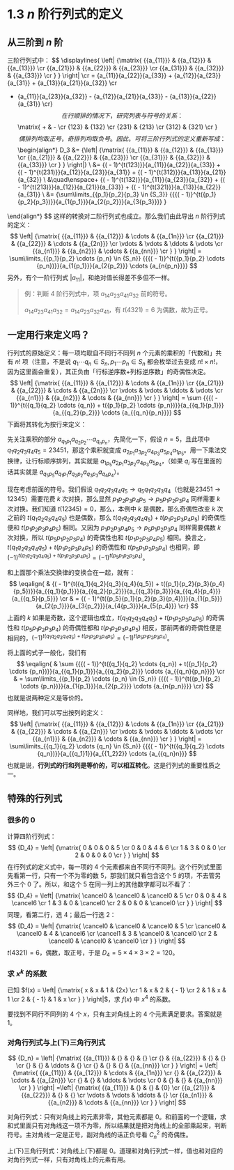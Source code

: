 # 1.3 $n$ 阶行列式的定义

## 从三阶到 $n$ 阶

三阶行列式中：
$$
\displaylines{
  \left| {\matrix{
   {{a_{11}}} & {{a_{12}}} & {{a_{13}}}  \cr 
   {{a_{21}}} & {{a_{22}}} & {{a_{23}}}  \cr 
   {{a_{31}}} & {{a_{32}}} & {{a_{33}}}  \cr 
 } } \right| \cr 
   = {a_{11}}{a_{22}}{a_{33}} + {a_{12}}{a_{23}}{a_{31}} + {a_{13}}{a_{21}}{a_{32}} \cr 
   - {a_{11}}{a_{23}}{a_{32}} - {a_{12}}{a_{21}}{a_{33}} - {a_{13}}{a_{22}}{a_{31}} \cr}
$$
在行顺排的情况下，研究列表与符号的关系：
$$
\matrix{
    +  &  -   \cr 
   {123} & {132}  \cr 
   {231} & {213}  \cr 
   {312} & {321}  \cr 
}
$$
偶排列均取正号，奇排列均取负号。因此，可将三阶行列式的定义重新写成：
$$
\begin{align*}
D_3 &= {\left| {\matrix{
   {{a_{11}}} & {{a_{12}}} & {{a_{13}}}  \cr 
   {{a_{21}}} & {{a_{22}}} & {{a_{23}}}  \cr 
   {{a_{31}}} & {{a_{32}}} & {{a_{33}}}  \cr 
 } } \right|} \\
 &= {( - 1)^{t(123)}}{a_{11}}{a_{22}}{a_{33}} + {( - 1)^{t(231)}}{a_{12}}{a_{23}}{a_{31}} + {( - 1)^{t(312)}}{a_{13}}{a_{21}}{a_{32}} \\
 &\quad\enspace+ {( - 1)^{t(132)}}{a_{11}}{a_{23}}{a_{32}} + {( - 1)^{t(213)}}{a_{12}}{a_{21}}{a_{33}} + {( - 1)^{t(321)}}{a_{13}}{a_{22}}{a_{31}} \\
 &= {\sum\limits_{{p_1}{p_2}{p_3} \in {S_3}} {{{( - 1)}^{t({p_1}{p_2}{p_3})}}{a_{1{p_1}}}{a_{2{p_2}}}{a_{3{p_3}}}} }
 
\end{align*}
$$
这样的转换对二阶行列式也成立。那么我们由此导出 $n$ 阶行列式的定义：
$$
\left| {\matrix{
   {{a_{11}}} & {{a_{12}}} &  \cdots  & {{a_{1n}}}  \cr 
   {{a_{21}}} & {{a_{22}}} &  \cdots  & {{a_{2n}}}  \cr 
    \vdots  &  \vdots  &  \ddots  &  \vdots   \cr 
   {{a_{n1}}} & {{a_{n2}}} &  \cdots  & {{a_{nn}}}  \cr 
 } } \right| = \sum\limits_{{p_1}{p_2} \cdots {p_n} \in {S_n}} {{{( - 1)}^{t({p_1}{p_2} \cdots {p_n})}}{a_{1{p_1}}}{a_{2{p_2}}} \cdots {a_{n{p_n}}}}
$$
另外，有个一阶行列式 $\left| {{a_{11}}} \right|$，和绝对值长得差不多但不一样。

> 例：判断 4 阶行列式中，项 $a_{14}a_{23}a_{41}a_{32}$ 前的符号。
>
> $a_{14}a_{23}a_{41}a_{32}=a_{14}a_{23}a_{32}a_{41}$，有 $t(4321)=6$ 为偶数，故为正号。

## 一定用行来定义吗？

行列式的原始定义：每一项均取自不同行不同列 $n$ 个元素的乘积的「代数和」共有 $n!$ 项（注意，不是说 $q_1 \cdots q_n \in S_n,p_1 \cdots p_n \in S_n$ 都会枚举过去变成 $n! \times n!$，因为这里面会重复），其正负由「行标逆序数+列标逆序数」的奇偶性决定。
$$
\left| {\matrix{
   {{a_{11}}} & {{a_{12}}} &  \cdots  & {{a_{1n}}}  \cr 
   {{a_{21}}} & {{a_{22}}} &  \cdots  & {{a_{2n}}}  \cr 
    \vdots  &  \vdots  &  \ddots  &  \vdots   \cr 
   {{a_{n1}}} & {{a_{n2}}} &  \cdots  & {{a_{nn}}}  \cr 
 } } \right| = \sum {{{( - 1)}^{t({q_1}{q_2} \cdots {q_n}) + t({p_1}{p_2} \cdots {p_n})}}{a_{{q_1}{p_1}}}{a_{{q_2}{p_2}}} \cdots {a_{{q_n}{p_n}}}}
$$
下面将其转化为按行来定义：

先关注乘积的部分 ${a_{{q_1}{p_1}}}{a_{{q_2}{p_2}}} \cdots {a_{{q_n}{p_n}}}$，先简化一下，假设 $n=5$，且此项中 $q_1 q_2 q_3 q_4 q_5=23451$，那这个乘积就变成 $a_{2p_1}a_{3p_2}a_{4p_3}a_{5p_4}a_{1p_5}$。用一下乘法交换律，让行标顺序排列，其实就是 $a_{1p_5}a_{2p_1}a_{3p_2}a_{4p_3}a_{5p_4}$，（如果 $q_i$ 写在里面的话其实就是 $a_{q_5p_5}a_{q_1p_1}a_{q_2p_2}a_{q_3p_3}a_{q_4p_4}$）。

现在考虑前面的符号。我们假设 ${q_1}{q_2}{q_3}{q_4}{q_5} \to {q_5}{q_1}{q_2}{q_3}{q_4}$（也就是$23451 \to 12345$）需要花费 $k$ 次对换，那么显然 ${p_1}{p_2}{p_3}{p_4}{p_5} \to {p_5}{p_1}{p_2}{p_3}{p_4}$ 同样需要 $k$ 次对换。我们知道 $t(12345)=0$，那么，本例中 $k$ 是偶数，那么奇偶性改变 $k$ 次之前的 $t({q_1}{q_2}{q_3}{q_4}{q_5})$ 也是偶数，那么 $t({q_1}{q_2}{q_3}{q_4}{q_5})+t({p_1}{p_2}{p_3}{p_4}{p_5})$ 的奇偶性便和 $t({p_1}{p_2}{p_3}{p_4}{p_5})$ 相同。又因为 ${p_1}{p_2}{p_3}{p_4}{p_5} \to {p_5}{p_1}{p_2}{p_3}{p_4}$ 同样需要偶数 $k$ 次对换，所以 $t({p_5}{p_1}{p_2}{p_3}{p_4})$ 的奇偶性也和 $t({p_1}{p_2}{p_3}{p_4}{p_5})$ 相同。换言之，$t({q_1}{q_2}{q_3}{q_4}{q_5})+t({p_1}{p_2}{p_3}{p_4}{p_5})$ 的奇偶性和 $t({p_5}{p_1}{p_2}{p_3}{p_4})$ 也相同，即 $(-1)^{t({q_1}{q_2}{q_3}{q_4}{q_5})+t({p_1}{p_2}{p_3}{p_4}{p_5})}=(-1)^{t({p_5}{p_1}{p_2}{p_3}{p_4})}$。

和上面那个乘法交换律的变换合在一起，就有：
$$
\eqalign{
  & {( - 1)^{t({q_1}{q_2}{q_3}{q_4}{q_5}) + t({p_1}{p_2}{p_3}{p_4}{p_5})}}{a_{{q_1}{p_1}}}{a_{{q_2}{p_2}}}{a_{{q_3}{p_3}}}{a_{{q_4}{p_4}}}{a_{{q_5}{p_5}}}  \cr 
  &  = {( - 1)^{t({p_5}{p_1}{p_2}{p_3}{p_4})}}{a_{1{p_5}}}{a_{2{p_1}}}{a_{3{p_2}}}{a_{4{p_3}}}{a_{5{p_4}}} \cr}
$$
上面的 $k$ 如果是奇数，这个逻辑也成立，$t({q_1}{q_2}{q_3}{q_4}{q_5})+t({p_1}{p_2}{p_3}{p_4}{p_5})$ 的奇偶性和 $t({p_5}{p_1}{p_2}{p_3}{p_4})$ 的奇偶性都和 $t({p_1}{p_2}{p_3}{p_4}{p_5})$ 相反，那前两者的奇偶性便是相同的，$(-1)^{t({q_1}{q_2}{q_3}{q_4}{q_5})+t({p_1}{p_2}{p_3}{p_4}{p_5})}=(-1)^{t({p_5}{p_1}{p_2}{p_3}{p_4})}$。

将上面的式子一般化，我们有
$$
\eqalign{
  & \sum {{{( - 1)}^{t({q_1}{q_2} \cdots {q_n}) + t({p_1}{p_2} \cdots {p_n})}}{a_{{q_1}{p_1}}}{a_{{q_2}{p_2}}} \cdots {a_{{q_n}{p_n}}}}   \cr 
  &  = \sum\limits_{{p_1}{p_2} \cdots {p_n} \in {S_n}} {{{( - 1)}^{t({p_1}{p_2} \cdots {p_n})}}{a_{1{p_1}}}{a_{2{p_2}}} \cdots {a_{n{p_n}}}}  \cr} 
$$
也就是说两种定义是等价的。

同样地，我们可以写出按列的定义：
$$
\left| {\matrix{
   {{a_{11}}} & {{a_{12}}} &  \cdots  & {{a_{1n}}}  \cr 
   {{a_{21}}} & {{a_{22}}} &  \cdots  & {{a_{2n}}}  \cr 
    \vdots  &  \vdots  &  \ddots  &  \vdots   \cr 
   {{a_{n1}}} & {{a_{n2}}} &  \cdots  & {{a_{nn}}}  \cr 
 } } \right| = \sum\limits_{{q_1}{q_2} \cdots {q_n} \in {S_n}} {{{( - 1)}^{t({q_1}{q_2} \cdots {q_n})}}{a_{{q_1}1}}{a_{{1_2}2}} \cdots {a_{{q_n}n}}}
$$
也就是说，**行列式的行和列是等价的，可以相互转化**。这是行列式的重要性质之一。

## 特殊的行列式

### 很多的 $0$

计算四阶行列式：
$$
{D_4} = \left| {\matrix{
   0 & 0 & 0 & 5  \cr 
   0 & 0 & 4 & 6  \cr 
   1 & 3 & 0 & 0  \cr 
   2 & 0 & 0 & 0  \cr 
 } } \right|
$$
在行列式的定义式中，每一项的 4 个元素都来自不同行不同列。这个行列式里面先看第一行，只有一个不为零的数 $5$，那我们就只看包含这个 $5$ 的项，不去管另外三个 $0$ 了。所以，和这个 $5$ 在同一列上的其他数字都可以不看了：
$$
{D_4} = \left| {\matrix{
   \cancel0 & \cancel0 & \cancel0 & 5  \cr 
   0 & 0 & 4 & \cancel6  \cr 
   1 & 3 & 0 & \cancel0  \cr 
   2 & 0 & 0 & \cancel0  \cr 
 } } \right|
$$
同理，看第二行，选 $4$；最后一行选 $2$：
$$
{D_4} = \left| {\matrix{
   \cancel0 & \cancel0 & \cancel0 & 5  \cr 
   \cancel0 & \cancel0 & 4 & \cancel6  \cr 
   \cancel1 & 3 & \cancel0 & \cancel0  \cr 
   2 & \cancel0 & \cancel0 & \cancel0  \cr 
 } } \right|
$$
$t(4321)=6$，偶数，取正号，于是 $D_4=5\times4\times3\times2=120$。

### 求 $x^k$ 的系数

已知 $f(x) = \left| {\matrix{
   x & x & 1 & {2x}  \cr 
   1 & x & 2 & { - 1}  \cr 
   2 & 1 & x & 1  \cr 
   2 & { - 1} & 1 & x  \cr 
 } } \right|$，求 $f(x)$ 中 $x^4$ 的系数。

要找到不同行不同列的 4 个 $x$，只有主对角线上的 4 个元素满足要求。答案就是 $1$。

### 对角行列式与上(下)三角行列式

$$
{D_n} = \left| {\matrix{
   {{a_{11}}} & {} & {} & {}  \cr 
   {} & {{a_{22}}} & {} & {}  \cr 
   {} & {} &  \ddots  & {}  \cr 
   {} & {} & {} & {{a_{nn}}}  \cr 
 } } \right|
 = \left| {\matrix{
   {{a_{11}}} & {{a_{12}}} &  \cdots  & {{a_{1n}}}  \cr 
   {} & {{a_{22}}} &  \cdots  & {{a_{2n}}}  \cr 
   {} & {} &  \ddots  &  \vdots   \cr 
   0 & {} & {} & {{a_{nn}}}  \cr 
 } } \right|
 =\left| {\matrix{
   {{a_{11}}} & {} & {} & {0}  \cr 
   {{a_{21}}} & {{a_{22}}} & {} & {}  \cr 
    \vdots  &  \vdots  &  \ddots  & {}  \cr 
   {{a_{n1}}} & {{a_{n2}}} &  \cdots  & {{a_{nn}}}  \cr 
 } } \right|
$$

对角行列式：只有对角线上的元素非零，其他元素都是 $0$。和前面的一个逻辑，求和式里面只有对角线这一项不为零，所以结果就是把对角线上的全部乘起来，判断符号。主对角线一定是正号，副对角线的话正负号看 $C_n^2$ 的奇偶性。

上(下)三角行列式：对角线上(下)都是 $0$。道理和对角行列式一样，值也和对应的对角行列式一样，只有对角线上的元素有用。



